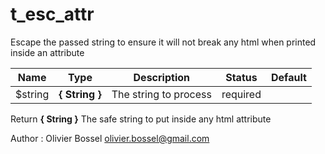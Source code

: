 # t_esc_attr

Escape the passed string to ensure it will not break any html when printed inside an attribute



Name  |  Type  |  Description  |  Status  |  Default
------------  |  ------------  |  ------------  |  ------------  |  ------------
$string  |  **{ String }**  |  The string to process  |  required  |

Return **{ String }** The safe string to put inside any html attribute

Author : Olivier Bossel <olivier.bossel@gmail.com>